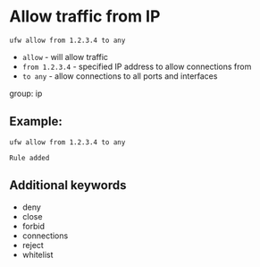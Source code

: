 # Allow traffic from IP

```ufw
ufw allow from 1.2.3.4 to any
```

- `allow` - will allow traffic
- `from 1.2.3.4` - specified IP address to allow connections from
- `to any` - allow connections to all ports and interfaces

group: ip

## Example: 
```ufw
ufw allow from 1.2.3.4 to any
```
```
Rule added
```

## Additional keywords
- deny
- close
- forbid
- connections
- reject
- whitelist
